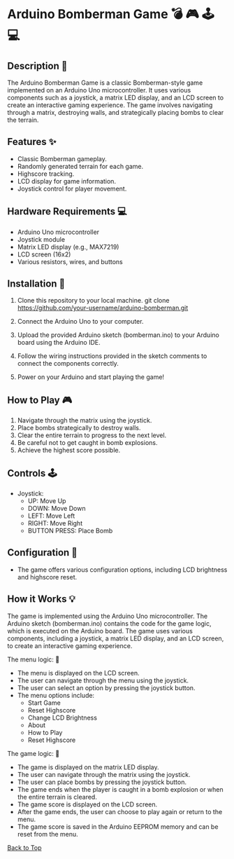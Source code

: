 # Arduino Bomberman Game :bomb: :video_game: :joystick: :computer:

[Setup]: [Photo]("https://github.com/BetJohn/Bomberman-Arduino-Project/blob/main/Setup.jpg")

## Description :page_facing_up:

The Arduino Bomberman Game is a classic Bomberman-style game implemented on an Arduino Uno microcontroller. It uses various components such as a joystick, a matrix LED display, and an LCD screen to create an interactive gaming experience. The game involves navigating through a matrix, destroying walls, and strategically placing bombs to clear the terrain.

## Features :sparkles:

- Classic Bomberman gameplay.
- Randomly generated terrain for each game.
- Highscore tracking.
- LCD display for game information.
- Joystick control for player movement.

## Hardware Requirements :computer:

- Arduino Uno microcontroller
- Joystick module
- Matrix LED display (e.g., MAX7219)
- LCD screen (16x2)
- Various resistors, wires, and buttons

## Installation :wrench:

1. Clone this repository to your local machine.
   git clone https://github.com/your-username/arduino-bomberman.git
2. Connect the Arduino Uno to your computer.

3. Upload the provided Arduino sketch (bomberman.ino) to your Arduino board using the Arduino IDE.

4. Follow the wiring instructions provided in the sketch comments to connect the components correctly.

5. Power on your Arduino and start playing the game!

## How to Play  :video_game:

1. Navigate through the matrix using the joystick.
2. Place bombs strategically to destroy walls.
3. Clear the entire terrain to progress to the next level.
4. Be careful not to get caught in bomb explosions.
5. Achieve the highest score possible.

## Controls :joystick:

- Joystick:
  - UP: Move Up
  - DOWN: Move Down
  - LEFT: Move Left
  - RIGHT: Move Right
  - BUTTON PRESS: Place Bomb

## Configuration :wrench:

- The game offers various configuration options, including LCD brightness and highscore reset.

## How it Works :bulb:

The game is implemented using the Arduino Uno microcontroller. The Arduino sketch (bomberman.ino) contains the code for the game logic, which is executed on the Arduino board. The game uses various components, including a joystick, a matrix LED display, and an LCD screen, to create an interactive gaming experience.

The menu logic: :page_with_curl:

- The menu is displayed on the LCD screen.
- The user can navigate through the menu using the joystick.
- The user can select an option by pressing the joystick button.
- The menu options include:
  - Start Game
  - Reset Highscore
  - Change LCD Brightness
  - About
  - How to Play
  - Reset Highscore

The game logic: :game_die:

- The game is displayed on the matrix LED display.
- The user can navigate through the matrix using the joystick.
- The user can place bombs by pressing the joystick button.
- The game ends when the player is caught in a bomb explosion or when the entire terrain is cleared.
- The game score is displayed on the LCD screen.
- After the game ends, the user can choose to play again or return to the menu.
- The game score is saved in the Arduino EEPROM memory and can be reset from the menu.

[Back to Top](#table-of-contents)